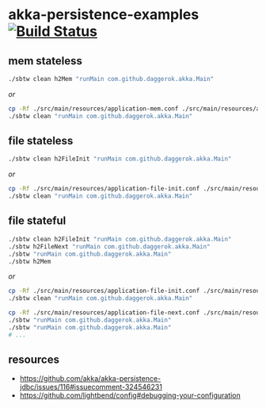 # akka-persistence-examples [![Build Status](https://travis-ci.org/daggerok/akka-persistence-examples.svg?branch=master)](https://travis-ci.org/daggerok/akka-persistence-examples)

## mem stateless

```bash
./sbtw clean h2Mem "runMain com.github.daggerok.akka.Main"
```

_or_

```bash
cp -Rf ./src/main/resources/application-mem.conf ./src/main/resources/application.conf
./sbtw clean "runMain com.github.daggerok.akka.Main"
```

## file stateless

```bash
./sbtw clean h2FileInit "runMain com.github.daggerok.akka.Main"
```

_or_

```bash
cp -Rf ./src/main/resources/application-file-init.conf ./src/main/resources/application.conf
./sbtw clean "runMain com.github.daggerok.akka.Main"
```

## file stateful

```bash
./sbtw clean h2FileInit "runMain com.github.daggerok.akka.Main"
./sbtw h2FileNext "runMain com.github.daggerok.akka.Main"
./sbtw "runMain com.github.daggerok.akka.Main"
./sbtw h2Mem
```

_or_

```bash
cp -Rf ./src/main/resources/application-file-init.conf ./src/main/resources/application.conf
./sbtw clean "runMain com.github.daggerok.akka.Main"

cp -Rf ./src/main/resources/application-file-next.conf ./src/main/resources/application.conf
./sbtw "runMain com.github.daggerok.akka.Main"
./sbtw "runMain com.github.daggerok.akka.Main"
# ...
```

## resources

* https://github.com/akka/akka-persistence-jdbc/issues/116#issuecomment-324546231
* https://github.com/lightbend/config#debugging-your-configuration
